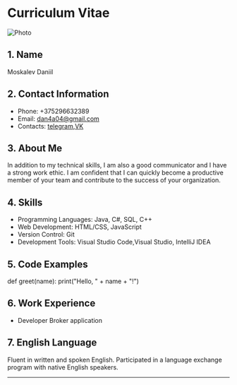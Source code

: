 # Curriculum Vitae

![Photo](https://pbs.twimg.com/media/FHpJ7ccXIAACY2i.jpg)

## 1. Name
Moskalev Daniil

## 2. Contact Information
- Phone: +375296632389
- Email: dan4a04@gmail.com
- Contacts: [telegram](https://t.me/sf),[VK](https://vk.com/feed)

## 3. About Me
In addition to my technical skills, I am also a good communicator and I have a strong work ethic. I am confident that I can quickly become a productive member of your team and contribute to the success of your organization.
## 4. Skills
- Programming Languages: Java, C#, SQL, C++
- Web Development: HTML/CSS, JavaScript
- Version Control: Git
- Development Tools: Visual Studio Code,Visual Studio, IntelliJ IDEA

## 5. Code Examples
def greet(name):
    print("Hello, " + name + "!")
## 6. Work Experience
- Developer Broker application

## 7. English Language
Fluent in written and spoken English.
Participated in a language exchange program with native English speakers.


---
